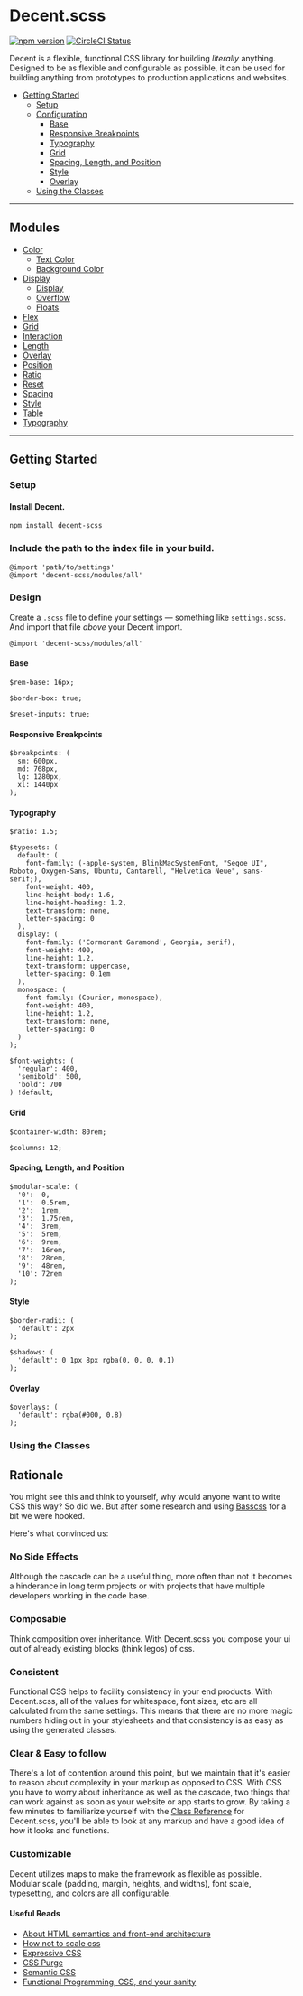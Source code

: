 # Decent.scss

[![npm version](https://badge.fury.io/js/decent-scss.svg)](https://badge.fury.io/js/decent-scss)
[![CircleCI Status](https://circleci.com/gh/decent-css/decent.png?circle-token=0dcc6cc41b64bbf3be8abff6ae9d00823dcf2955&style=shield)](https://circleci.com/gh/decent-css)

Decent is a flexible, functional CSS library for building _literally_ anything. Designed to be as flexible and configurable as possible, it can be used for building anything from prototypes to production applications and websites.


* [Getting Started](#getting-started)
  * [Setup](#setup)
  * [Configuration](#design)
    * [Base](#base)
    * [Responsive Breakpoints](#responsive-breakpoints)
    * [Typography](#typography)
    * [Grid](#grid)
    * [Spacing, Length, and Position](#spacing-length-and-position)
    * [Style](#style)
    * [Overlay](#overlay)
  * [Using the Classes](#using-the-classes)

---

## Modules

* [Color](/modules/color/README.md)
  * [Text Color](/modules/color/README.md)
  * [Background Color](/modules/color/README.md)
* [Display](/modules/display/README.md)
  * [Display](/modules/display/README.md#display)
  * [Overflow](/modules/display/README.md#overflow)
  * [Floats](/modules/display/README.md#overflow)
* [Flex](/modules/flex/README.md)
* [Grid](/modules/grid/README.md)
* [Interaction](/modules/interaction/README.md)
* [Length](/modules/length/README.md)
* [Overlay](/modules/overlay/README.md)
* [Position](/modules/position/README.md)
* [Ratio](/modules/ratio/README.md)
* [Reset](/modules/reset/README.md)
* [Spacing](/modules/spacing/README.md)
* [Style](/modules/style/README.md)
* [Table](/modules/table/README.md)
* [Typography](/typography/flex/README.md)


---

## Getting Started

### Setup
#### Install Decent.
```
npm install decent-scss
```

### Include the path to the index file in your build.
```
@import 'path/to/settings'
@import 'decent-scss/modules/all'
```

### Design

Create a `.scss` file to define your settings — something like `settings.scss`. And import that file _above_ your Decent import.

```
@import 'decent-scss/modules/all'
```

#### Base

```
$rem-base: 16px;
```
```
$border-box: true;
```
```
$reset-inputs: true;
```

#### Responsive Breakpoints

```
$breakpoints: (
  sm: 600px,
  md: 768px,
  lg: 1280px,
  xl: 1440px
);
```


#### Typography

```
$ratio: 1.5;

$typesets: (
  default: (
    font-family: (-apple-system, BlinkMacSystemFont, "Segoe UI", Roboto, Oxygen-Sans, Ubuntu, Cantarell, "Helvetica Neue", sans-serif;),
    font-weight: 400,
    line-height-body: 1.6,
    line-height-heading: 1.2,
    text-transform: none,
    letter-spacing: 0
  ),
  display: (
    font-family: ('Cormorant Garamond', Georgia, serif),
    font-weight: 400,
    line-height: 1.2,
    text-transform: uppercase,
    letter-spacing: 0.1em
  ),
  monospace: (
    font-family: (Courier, monospace),
    font-weight: 400,
    line-height: 1.2,
    text-transform: none,
    letter-spacing: 0
  )
);

$font-weights: (
  'regular': 400,
  'semibold': 500,
  'bold': 700
) !default;
```

#### Grid

```
$container-width: 80rem;
```
```
$columns: 12;
```


#### Spacing, Length, and Position

```
$modular-scale: (
  '0':  0,
  '1':  0.5rem,
  '2':  1rem,
  '3':  1.75rem,
  '4':  3rem,
  '5':  5rem,
  '6':  9rem,
  '7':  16rem,
  '8':  28rem,
  '9':  48rem,
  '10': 72rem
);
```

#### Style

```
$border-radii: (
  'default': 2px
);
```
```
$shadows: (
  'default': 0 1px 8px rgba(0, 0, 0, 0.1)
);
```

#### Overlay
```
$overlays: (
  'default': rgba(#000, 0.8)
);
```


### Using the Classes


## Rationale

You might see this and think to yourself, why would anyone want to write CSS this way? So did we. But after some research and using [Basscss](http://www.basscss.com/) for a bit we were hooked.

Here's what convinced us:

### No Side Effects
Although the cascade can be a useful thing, more often than not it becomes a hinderance in long term projects or with projects that have multiple developers working in the code base.

### Composable
Think composition over inheritance. With Decent.scss you compose your ui out of already existing blocks (think legos) of css.

### Consistent
Functional CSS helps to facility consistency in your end products. With Decent.scss, all of the values for whitespace, font sizes, etc are all calculated from the same settings. This means that there are no more magic numbers hiding out in your stylesheets and that consistency is as easy as using the generated classes.

### Clear & Easy to follow
There's a lot of contention around this point, but we maintain that it's easier to reason about complexity in your markup as opposed to CSS. With CSS you have to worry about inheritance as well as the cascade, two things that can work against as soon as your website or app starts to grow. By taking a few minutes to familiarize yourself with the [Class Reference](https://github.com/octopuscreative/decent-scss/wiki) for Decent.scss, you'll be able to look at any markup and have a good idea of how it looks and functions.

### Customizable
Decent utilizes maps to make the framework as flexible as possible. Modular scale (padding, margin, heights, and widths), font scale, typesetting, and colors are all configurable.

#### Useful Reads

* [About HTML semantics and front-end architecture](http://nicolasgallagher.com/about-html-semantics-front-end-architecture/)
* [How not to scale css](https://gist.github.com/mrmrs/5d6c3bf60a9ff410fcec)
* [Expressive CSS](http://johnpolacek.github.io/expressive-css/)
* [CSS Purge](http://csspurge.com/)
* [Semantic CSS](http://snook.ca/archives/html_and_css/semantic-css)
* [Functional Programming, CSS, and your sanity](http://www.jon.gold/2015/07/functional-css/)


